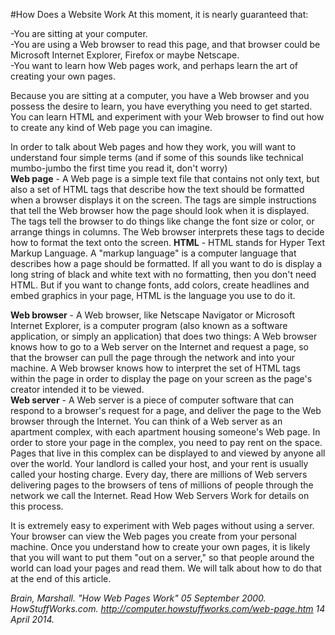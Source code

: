 #How Does a Website Work
At this moment, it is nearly guaranteed that:  

-You are sitting at your computer.  
-You are using a Web browser to read this page, and that browser could be Microsoft Internet Explorer, Firefox or maybe Netscape.  
-You want to learn how Web pages work, and perhaps learn the art of creating your own pages.  

Because you are sitting at a computer, you have a Web browser and you possess the desire to learn, you have everything you need to get started. You can learn HTML and experiment with your Web browser to find out how to create any kind of Web page you can imagine.  

In order to talk about Web pages and how they work, you will want to understand four simple terms (and if some of this sounds like technical mumbo-jumbo the first time you read it, don't worry)    
**Web page** - A Web page is a simple text file that contains not only text, but also a set of HTML tags that describe how the text should be formatted when a browser displays it on the screen. The tags are simple instructions that tell the Web browser how the page should look when it is displayed. The tags tell the browser to do things like change the font size or color, or arrange things in columns. The Web browser interprets these tags to decide how to format the text onto the screen.
**HTML** - HTML stands for Hyper Text Markup Language. A "markup language" is a computer language that describes how a page should be formatted. If all you want to do is display a long string of black and white text with no formatting, then you don't need HTML. But if you want to change fonts, add colors, create headlines and embed graphics in your page, HTML is the language you use to do it.  

**Web browser** - A Web browser, like Netscape Navigator or Microsoft Internet Explorer, is a computer program (also known as a software application, or simply an application) that does two things: A Web browser knows how to go to a Web server on the Internet and request a page, so that the browser can pull the page through the network and into your machine. A Web browser knows how to interpret the set of HTML tags within the page in order to display the page on your screen as the page's creator intended it to be viewed.  
**Web server** - A Web server is a piece of computer software that can respond to a browser's request for a page, and deliver the page to the Web browser through the Internet. You can think of a Web server as an apartment complex, with each apartment housing someone's Web page. In order to store your page in the complex, you need to pay rent on the space. Pages that live in this complex can be displayed to and viewed by anyone all over the world. Your landlord is called your host, and your rent is usually called your hosting charge. Every day, there are millions of Web servers delivering pages to the browsers of tens of millions of people through the network we call the Internet. Read How Web Servers Work for details on this process.

It is extremely easy to experiment with Web pages without using a server. Your browser can view the Web pages you create from your personal machine. Once you understand how to create your own pages, it is likely that you will want to put them "out on a server," so that people around the world can load your pages and read them. We will talk about how to do that at the end of this article.

*Brain, Marshall.  "How Web Pages Work"  05 September 2000.  HowStuffWorks.com. <http://computer.howstuffworks.com/web-page.htm>  14 April 2014.*

